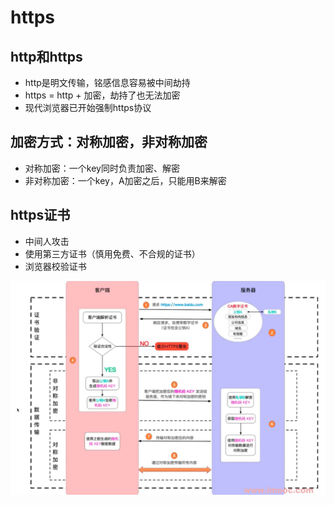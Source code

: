# https

## http和https

- http是明文传输，铭感信息容易被中间劫持
- https = http + 加密，劫持了也无法加密
- 现代浏览器已开始强制https协议

## 加密方式：对称加密，非对称加密

- 对称加密：一个key同时负责加密、解密
- 非对称加密：一个key，A加密之后，只能用B来解密

## https证书

- 中间人攻击
- 使用第三方证书（慎用免费、不合规的证书）
- 浏览器校验证书

![https](./https.png)